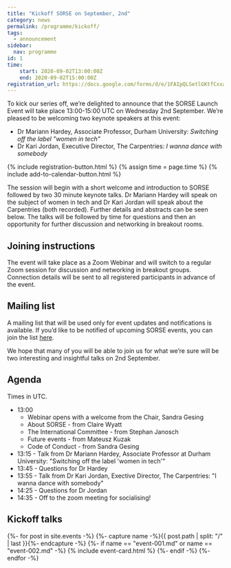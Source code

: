 ```yaml
---
title: "Kickoff SORSE on September, 2nd"
category: news
permalink: /programme/kickoff/
tags:
  - announcement
sidebar:
  nav: programme
id: 1
time:
    start: 2020-09-02T13:00:00Z
    end: 2020-09-02T15:00:00Z
registration_url: https://docs.google.com/forms/d/e/1FAIpQLSetlGKtfCxxaAjtHEGxaQ58o360tn9y5BTqHypvc2qnly5CnQ/viewform
---
```

To kick our series off, we’re delighted to announce that the SORSE Launch
Event will take place 13:00-15:00 UTC on Wednesday 2nd September. We’re
pleased to be welcoming two keynote speakers at this event:

- Dr Mariann Hardey, Associate Professor, Durham University: _Switching off the label "women in tech"_
- Dr Kari Jordan, Executive Director, The Carpentries: _I wanna dance with somebody_

<div>
    {% include registration-button.html %}
    {% assign time = page.time %}
    {% include add-to-calendar-button.html %}
</div>

The session will begin with a short welcome and introduction to SORSE followed
by two 30 minute keynote talks. Dr Mariann Hardey will speak on the subject of
women in tech and Dr Kari Jordan will speak about the Carpentries (both
recorded). Further details and abstracts can be seen below. The talks will be
followed by time for questions and then an opportunity for further discussion
and networking in breakout rooms.

## Joining instructions
The event will take place as a Zoom Webinar and will switch to a regular Zoom session for discussion and networking in breakout groups. Connection details
will be sent to all registered participants in advance of the event.

## Mailing list
A mailing list that will be used only for event updates and notifications is
available. If you’d like to be notified of upcoming SORSE events, you can join
the list [here](https://www.listserv.dfn.de/sympa/subscribe/sorsenews).

We hope that many of you will be able to join us for what we’re sure will be
two interesting and insightful talks on 2nd September.

## Agenda
Times in UTC.
- 13:00
  - Webinar opens with a welcome from the Chair, Sandra Gesing
  - About SORSE - from Claire Wyatt
  - The International Committee - from Stephan Janosch
  - Future events - from Mateusz Kuzak
  - Code of Conduct - from Sandra Gesing
- 13:15 - Talk from Dr Mariann Hardey, Associate Professor at Durham University: "Switching off the label 'women in tech'"
- 13:45 - Questions for Dr Hardey
- 13:55 - Talk from Dr Kari Jordan, Exective Director, The Carpentries: "I wanna dance with somebody"
- 14:25 - Questions for Dr Jordan
- 14:35 - Off to the zoom meeting for socialising!


## Kickoff talks
{%- for post in site.events -%}
{%- capture name -%}{{ post.path | split: "/" | last }}{%- endcapture -%}
{%- if name == "event-001.md" or name == "event-002.md" -%}
{% include event-card.html %}
{%- endif -%}
{%- endfor -%}
